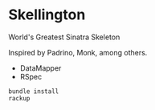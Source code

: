 # Skellington

World's Greatest Sinatra Skeleton

Inspired by Padrino, Monk, among others.

- DataMapper
- RSpec

```
bundle install
rackup
```